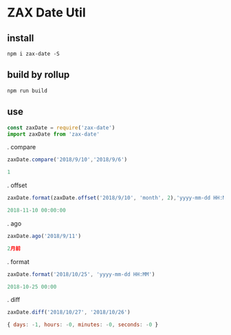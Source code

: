 # ZAX Date Util

## install

~~~ base
npm i zax-date -S
~~~

## build by rollup

~~~ base
npm run build
~~~

## use

~~~ javascript 
const zaxDate = require('zax-date')
import zaxDate from 'zax-date'
~~~


. compare
~~~ javascript
zaxDate.compare('2018/9/10','2018/9/6')
~~~

~~~ javascript
1
~~~

. offset
~~~ javascript
zaxDate.format(zaxDate.offset('2018/9/10', 'month', 2),'yyyy-mm-dd HH:MM:SS')
~~~

~~~ javascript
2018-11-10 00:00:00
~~~

. ago
~~~ javascript
zaxDate.ago('2018/9/11')
~~~

~~~ javascript
2月前
~~~

. format
~~~ javascript
zaxDate.format('2018/10/25', 'yyyy-mm-dd HH:MM')
~~~

~~~ javascript
2018-10-25 00:00
~~~

. diff
~~~ javascript
zaxDate.diff('2018/10/27', '2018/10/26')
~~~

~~~ javascript
{ days: -1, hours: -0, minutes: -0, seconds: -0 }
~~~